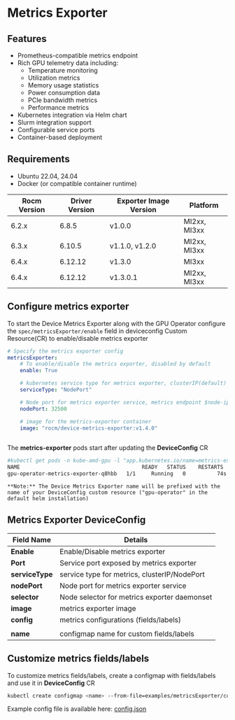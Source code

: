 # Metrics Exporter

## Features

- Prometheus-compatible metrics endpoint
- Rich GPU telemetry data including:
  - Temperature monitoring
  - Utilization metrics
  - Memory usage statistics
  - Power consumption data
  - PCIe bandwidth metrics
  - Performance metrics
- Kubernetes integration via Helm chart
- Slurm integration support
- Configurable service ports
- Container-based deployment

## Requirements

- Ubuntu 22.04, 24.04
- Docker (or compatible container runtime)

| Rocm Version | Driver Version | Exporter Image Version | Platform     |
|--------------|----------------|------------------------|--------------|
| 6.2.x        | 6.8.5          | v1.0.0                 | MI2xx, MI3xx |
| 6.3.x        | 6.10.5         | v1.1.0, v1.2.0         | MI2xx, MI3xx |
| 6.4.x        | 6.12.12        | v1.3.0                 | MI3xx        |
| 6.4.x        | 6.12.12        | v1.3.0.1               | MI2xx, MI3xx |


## Configure metrics exporter

To start the Device Metrics Exporter along with the GPU Operator configure  the ``` spec/metricsExporter/enable ``` field in deviceconfig Custom Resource(CR) to enable/disable metrics exporter

```yaml
# Specify the metrics exporter config
metricsExporter:
    # To enable/disable the metrics exporter, disabled by default
    enable: True

    # kubernetes service type for metrics exporter, clusterIP(default) or NodePort
    serviceType: "NodePort"

    # Node port for metrics exporter service, metrics endpoint $node-ip:$nodePort
    nodePort: 32500

    # image for the metrics-exporter container
    image: "rocm/device-metrics-exporter:v1.4.0"
 
```

The **metrics-exporter** pods start after updating the **DeviceConfig** CR

```bash
#kubectl get pods -n kube-amd-gpu -l "app.kubernetes.io/name=metrics-exporter"
NAME                                       READY   STATUS    RESTARTS   AGE
gpu-operator-metrics-exporter-q8hbb   1/1     Running   0          74s
```

```{note}
**Note:** The Device Metrics Exporter name will be prefixed with the name of your DeviceConfig custom resource ("gpu-operator" in the default helm installation)
```

## Metrics Exporter DeviceConfig

| Field Name                 | Details                                      |
|----------------------------|----------------------------------------------|
| **Enable**                 | Enable/Disable metrics exporter              |
| **Port**                   | Service port exposed by metrics exporter     |
| **serviceType**            | service type for metrics, clusterIP/NodePort |
| **nodePort**               | Node port for  metrics exporter service      |
| **selector**               | Node selector for metrics exporter daemonset |
| **image**                  | metrics exporter image                       |
| **config**                 | metrics configurations (fields/labels)       |
|                            |                                              |
| **name**                   | configmap name for custom fields/labels      |

## Customize metrics fields/labels

To customize metrics fields/labels, create a configmap with fields/labels and use it in **DeviceConfig** CR

```bash
kubectl create configmap <name> --from-file=examples/metricsExporter/config.json
```

Example config file is available here: [config.json](https://github.com/rocm/device-metrics-exporter/blob/main/example/config.json)
